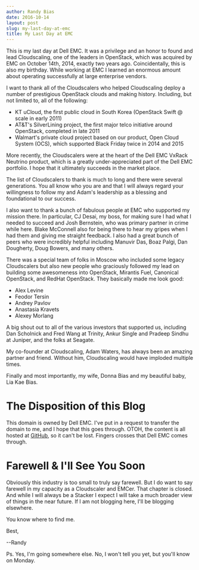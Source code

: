 ```yaml
---
author: Randy Bias
date: 2016-10-14
layout: post
slug: my-last-day-at-emc
title: My Last Day at EMC
---
```


This is my last day at Dell EMC. It was a privilege and an honor to found and lead Cloudscaling, one of the leaders in OpenStack, which was acquired by EMC on October 14th, 2014, exactly two years ago. Coincidentally, this is also my birthday. While working at EMC I learned an enormous amount about operating successfully at large enterprise vendors.

I want to thank all of the Cloudscalers who helped Cloudscaling deploy a number of prestigious OpenStack clouds and making history. Including, but not limited to, all of the following:

- KT uCloud, the first public cloud in South Korea (OpenStack Swift @ scale in early 2011)
- AT&T's SilverLining project, the first major telco initiative around OpenStack, completed in late 2011
- Walmart's private cloud project based on our product, Open Cloud System (OCS), which supported Black Friday twice in 2014 and 2015
   
More recently, the Cloudscalers were at the heart of the Dell EMC VxRack Neutrino product, which is a greatly under-appreciated part of the Dell EMC portfolio. I hope that it ultimately succeeds in the market place.

The list of Cloudscalers to thank is much to long and there were several generations.  You all know who you are and that I will always regard your willingness to follow my and Adam's leadership as a blessing and foundational to our success.

I also want to thank a bunch of fabulous people at EMC who supported my mission there. In particular, CJ Desai, my boss, for making sure I had what I needed to succeed and Josh Bernstein, who was primary partner in crime while here. Blake McConnell also for being there to hear my gripes when I had them and giving me straight feedback. I also had a great bunch of peers who were incredibly helpful including Manuvir Das, Boaz Palgi, Dan Dougherty, Doug Bowers, and many others.

There was a special team of folks in Moscow who included some legacy Cloudscalers but also new people who graciously followed my lead on building some awesomeness into OpenStack, Mirantis Fuel, Canonical OpenStack, and RedHat OpenStack. They basically made me look good:

- Alex Levine
- Feodor Tersin
- Andrey Pavlov
- Anastasia Kravets
- Alexey Morlang
   
A big shout out to all of the various investors that supported us, including Dan Scholnick and Fred Wang at Trinity, Ankur Single and Pradeep Sindhu at Juniper, and the folks at Seagate.

My co-founder at Cloudscaling, Adam Waters, has always been an amazing partner and friend. Without him, Cloudscaling would have imploded multiple times.

Finally and most importantly, my wife, Donna Bias and my beautiful baby, Lia Kae Bias.

# The Disposition of this Blog

This domain is owned by Dell EMC.  I've put in a request to transfer the domain to me, and I hope that this goes through. OTOH, the content is all hosted at [GitHub](https://github.com/randybias/cloudscaling.com), so it can't be lost.  Fingers crosses that Dell EMC comes through.

# Farewell & I'll See You Soon

Obviously this industry is too small to truly say farewell. But I do want to say farewell in my capacity as a Cloudscaler and EMCer. That chapter is closed. And while I will always be a Stacker I expect I will take a much broader view of things in the near future. If I am not blogging here, I'll be blogging elsewhere.

You know where to find me.

Best,

--Randy


Ps. Yes, I'm going somewhere else. No, I won't tell you yet, but you'll know on Monday.
